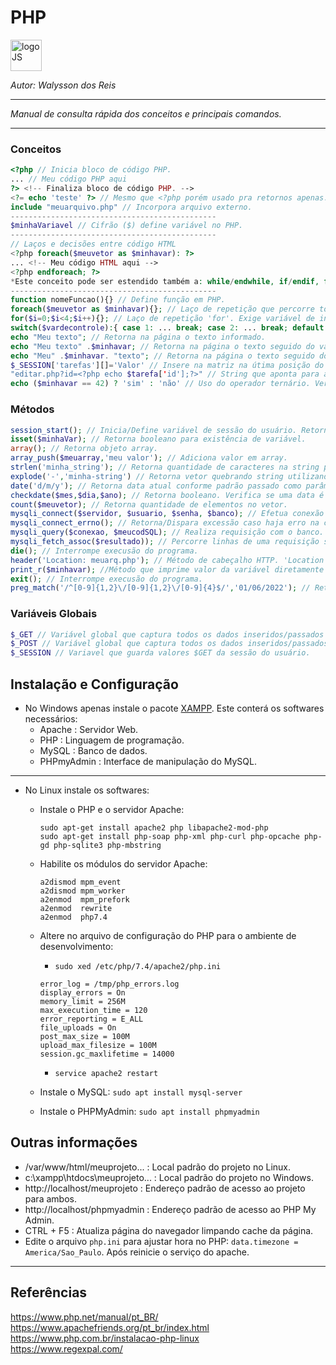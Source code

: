 # **PHP**
<div>
<img src="https://brandslogos.com/wp-content/uploads/thumbs/php-logo-vector.svg" alt="logoJS" width="50px"/> 
</div>

*Autor: Walysson dos Reis*

----------------------------------------------
*Manual de consulta rápida dos conceitos e principais comandos.*  

---------------------
### Conceitos 
~~~PHP
<?php // Inicia bloco de código PHP.
... // Meu código PHP aqui 
?> <!-- Finaliza bloco de código PHP. -->
<?= echo 'teste' ?> // Mesmo que <?php porém usado pra retornos apenas.
include "meuarquivo.php" // Incorpora arquivo externo.
----------------------------------------------
$minhaVariavel // Cifrão ($) define variável no PHP.
----------------------------------------------
// Laços e decisões entre código HTML 
<?php foreach($meuvetor as $minhavar): ?> 
... <!-- Meu código HTML aqui -->
<?php endforeach; ?>
*Este conceito pode ser estendido também a: while/endwhile, if/endif, for/endfor.
----------------------------------------------
function nomeFuncao(){} // Define função em PHP.
foreach($meuvetor as $minhavar){}; // Laço de repetição que percorre todo vetor e atribuindo em cada ciclo à variável $minhavar.
for($i=0;$i<4;$i++){}; // Laço de repetição 'for'. Exige variável de inicialização, condição de parada e incremento.
switch($vardecontrole):{ case 1: ... break; case 2: ... break; default: ... break;} // Condicional switch case.
echo "Meu texto"; // Retorna na página o texto informado.
echo "Meu texto" .$minhavar; // Retorna na página o texto seguido do valor a variável.
echo "Meu" .$minhavar. "texto"; // Retorna na página o texto seguido do valor da variável, seguido de outro texto. 
$_SESSION['tarefas'][]='Valor' // Insere na matriz na útima posição do vetor de nome 'tarefa' o 'Valor'.
"editar.php?id=<?php echo $tarefa['id'];?>" // String que aponta para arquivo 'editar.php' e parâmetro 'id' setado com uma variável php.
echo ($minhavar == 42) ? 'sim' : 'não' // Uso do operador ternário. Verifica se '$minhavar' é igual a '42' e retorna 'sim' ou 'não'. 
~~~
### Métodos
~~~PHP
session_start(); // Inicia/Define variável de sessão do usuário. Retorna booleano.
isset($minhaVar); // Retorna booleano para existência de variável.
array(); // Retorna objeto array.
array_push($meuarray,'meu valor'); // Adiciona valor em array.
strlen('minha_string'); // Retorna quantidade de caracteres na string passada.
explode('-','minha-string') // Retorna vetor quebrando string utilizando o caractere passado ('-').
date('d/m/y'); // Retorna data atual conforme padrão passado como parâmetro.
checkdate($mes,$dia,$ano); // Retorna booleano. Verifica se uma data é válida.
count($meuvetor); // Retorna quantidade de elementos no vetor.
mysqli_connect($servidor, $usuario, $senha, $banco); // Efetua conexão com banco. Retorna obj. conector do banco.
mysqli_connect_errno(); // Retorna/Dispara excessão caso haja erro na conexão.
mysqli_query($conexao, $meucodSQL); // Realiza requisição com o banco. Retorna obj. de consulta.
mysqli_fetch_assoc($resultado)); // Percorre linhas de uma requisição sql.
die(); // Interrompe execusão do programa.
header('Location: meuarq.php'); // Método de cabeçalho HTTP. 'Location' irá direcionar a página para o arquivo informado.
print_r($minhavar); //Método que imprime valor da variável diretamente na página.
exit(); // Interrompe execusão do programa.
preg_match('/^[0-9]{1,2}\/[0-9]{1,2}\/[0-9]{4}$/','01/06/2022'); // Retorna booleano. Verifica segundo argumento confrontado com expressão regular passada.
~~~
### Variáveis Globais
~~~PHP
$_GET // Variável global que captura todos os dados inseridos/passados com o método 'GET' (Padrão no HTML).
$_POST // Variável global que captura todos os dados inseridos/passados com o método 'POST'.
$_SESSION // Variavel que guarda valores $GET da sessão do usuário.
~~~
## Instalação e Configuração
* No Windows apenas instale o pacote [XAMPP](https://www.apachefriends.org/pt_br/index.html). Este conterá os softwares necessários:
    * Apache : Servidor Web.
    * PHP : Linguagem de programação.
    * MySQL : Banco de dados.
    * PHPmyAdmin : Interface de manipulação do MySQL.
--------
* No Linux instale os softwares:
    * Instale o PHP e o servidor Apache:
        ~~~linux
        sudo apt-get install apache2 php libapache2-mod-php
        sudo apt-get install php-soap php-xml php-curl php-opcache php-gd php-sqlite3 php-mbstring
        ~~~
    * Habilite os módulos do servidor Apache:
        ~~~linux
        a2dismod mpm_event
        a2dismod mpm_worker
        a2enmod  mpm_prefork
        a2enmod  rewrite
        a2enmod  php7.4
        ~~~
    * Altere no arquivo de configuração do PHP para o ambiente de desenvolvimento:

        * `sudo xed /etc/php/7.4/apache2/php.ini`

        ~~~linux
        error_log = /tmp/php_errors.log
        display_errors = On
        memory_limit = 256M
        max_execution_time = 120
        error_reporting = E_ALL
        file_uploads = On     
        post_max_size = 100M  
        upload_max_filesize = 100M
        session.gc_maxlifetime = 14000
        ~~~
        * `service apache2 restart`
    * Instale o MySQL: `sudo apt install mysql-server`
    * Instale o PHPMyAdmin: `sudo apt install phpmyadmin`


## Outras informações

* /var/www/html/meuprojeto... : Local padrão do projeto no Linux.
* c:\xampp\htdocs\meuprojeto... : Local padrão do projeto no Windows.
* http://localhost/meuprojeto : Endereço padrão de acesso ao projeto para ambos. 
* http://localhost/phpmyadmin : Endereço padrão de acesso ao PHP My Admin.
* CTRL + F5 : Atualiza página do navegador limpando cache da página.
* Edite o arquivo `php.ini` para ajustar hora no PHP: `data.timezone = America/Sao_Paulo`. Após reinicie o serviço do apache.
--------
## Referências 
https://www.php.net/manual/pt_BR/  
https://www.apachefriends.org/pt_br/index.html  
https://www.php.com.br/instalacao-php-linux  
https://www.regexpal.com/  


